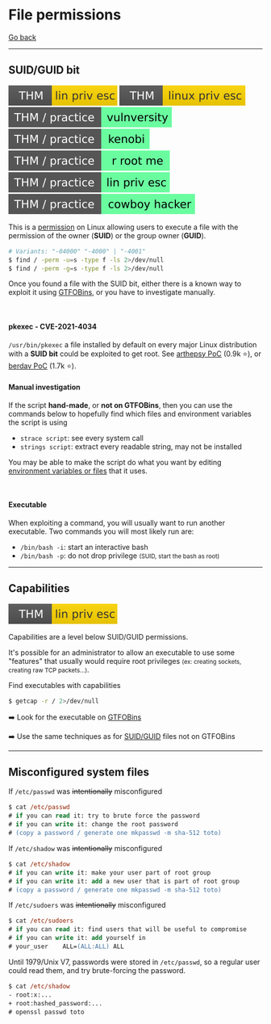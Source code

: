 # File permissions

[Go back](../index.md#linux-privilege-escalation-)

<hr class="sep-both">

## SUID/GUID bit

[![linprivesc](../../../_badges/thm/linprivesc.svg)](https://tryhackme.com/room/linprivesc)
[![linuxprivesc](../../../_badges/thm/linuxprivesc.svg)](https://tryhackme.com/room/linuxprivesc)
[![vulnversity](../../../_badges/thm-p/vulnversity.svg)](https://tryhackme.com/room/vulnversity)
[![kenobi](../../../_badges/thm-p/kenobi.svg)](https://tryhackme.com/room/kenobi)
[![rrootme](../../../_badges/thm-p/rrootme.svg)](https://tryhackme.com/room/rrootme)
[![linprivesc](../../../_badges/thm-p/linprivesc.svg)](https://tryhackme.com/room/linprivesc#task-12)
[![cowboyhacker](../../../_badges/thm-p/cowboyhacker.svg)](https://tryhackme.com/room/cowboyhacker)

<div class="row row-cols-md-2"><div>

This is a [permission](/operating-systems/linux/knowledge/index.md#users-and-permissions) on Linux allowing users to execute a file with the permission of the owner (**SUID**) or the group owner (**GUID**).

```bash
# Variants: "-04000" "-4000" | "-4001"
$ find / -perm -u=s -type f -ls 2>/dev/null
$ find / -perm -g=s -type f -ls 2>/dev/null
```

Once you found a file with the SUID bit, either there is a known way to exploit it using [GTFOBins](gtfobins.md), or you have to investigate manually.

<br>

#### pkexec - CVE-2021-4034

`/usr/bin/pkexec` a file installed by default on every major Linux distribution with a **SUID bit** could be exploited to get root. See [arthepsy PoC](https://github.com/arthepsy/CVE-2021-4034) (0.9k ⭐), or [berdav PoC](https://github.com/berdav/CVE-2021-4034) (1.7k ⭐).
</div><div>

#### Manual investigation

If the script **hand-made**, or **not on GTFOBins**, then you can use the commands below to hopefully find which files and environment variables the script is using

* `strace script`: see every system call
* `strings script`: extract every readable string, may not be installed

You may be able to make the script do what you want by editing [environment variables or files](injection.md) that it uses.

<br>

#### Executable

When exploiting a command, you will usually want to run another executable. Two commands you will most likely run are:

* `/bin/bash -i`: start an interactive bash
* `/bin/bash -p`: do not drop privilege <small>(SUID, start the bash as root)</small>
</div></div>

<hr class="sep-both">

## Capabilities

[![linprivesc](../../../_badges/thm/linprivesc.svg)](https://tryhackme.com/room/linprivesc)

<div class="row row-cols-md-2"><div>

Capabilities are a level below SUID/GUID permissions. 

It's possible for an administrator to allow an executable to use some "features" that usually would require root privileges <small>(ex: creating sockets, creating raw TCP packets...)</small>.

Find executables with capabilities

```bash
$ getcap -r / 2>/dev/null
```
</div><div>

➡️ Look for the executable on [GTFOBins](gtfobins.md)

➡️ Use the same techniques as for [SUID/GUID](#suidguid-bit) files not on GTFOBins
</div></div>

<hr class="sep-both">

## Misconfigured system files

<div class="row row-cols-md-2"><div>

If `/etc/passwd` was <s>intentionally</s> misconfigured

```ps
$ cat /etc/passwd
# if you can read it: try to brute force the password
# if you can write it: change the root password
# (copy a password / generate one mkpasswd -m sha-512 toto)
```

If `/etc/shadow` was <s>intentionally</s> misconfigured

```ps
$ cat /etc/shadow
# if you can write it: make your user part of root group
# if you can write it: add a new user that is part of root group
# (copy a password / generate one mkpasswd -m sha-512 toto)
```
</div><div>

If `/etc/sudoers` was <s>intentionally</s> misconfigured

```ps
$ cat /etc/sudoers
# if you can read it: find users that will be useful to compromise
# if you can write it: add yourself in
# your_user    ALL=(ALL:ALL) ALL
```

Until 1979/Unix V7, passwords were stored in `/etc/passwd`, so a regular user could read them, and try brute-forcing the password.

```ps
$ cat /etc/shadow
- root:x:...
+ root:hashed_password:...
# openssl passwd toto
```
</div></div>